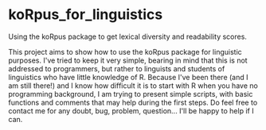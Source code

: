 # koRpus_for_linguistics
Using the koRpus package to get lexical diversity and readability scores.

This project aims to show how to use the koRpus package for linguistic purposes.
I've tried to keep it very simple, bearing in mind that this is not addressed to programmers,
but rather to linguists and students of linguistics who have little knowledge of R. 
Because I've been there (and I am still there!) and I know how difficult it is to start 
with R when you have no programming background, I am trying to present simple 
scripts, with basic functions and comments that may help during the first steps. 
Do feel free to contact me for any doubt, bug, problem, question... I'll be happy to help
if I can. 

